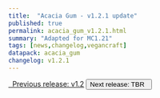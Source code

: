 ```yaml
---
title:  "Acacia Gum - v1.2.1 update"
published: true
permalink: acacia_gum_v1.2.1.html
summary: "Adapted for MC1.21"
tags: [news,changelog,vegancraft]
datapack: acacia_gum
changelog: v1.2.1
---
```


<div class="btn-group">
    <a href="acacia_gum_v1.2.html" role="button" class="btn btn-primary"><i class="fa fa-caret-left"></i>&nbsp; Previous release: v1.2</a>
    <button role="button" class="btn btn-default disabled">Next release: TBR &nbsp;<i class="fa fa-caret-right"></i> </button>
</div>